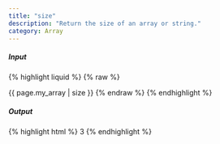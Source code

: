 ```yaml
---
title: "size"
description: "Return the size of an array or string."
category: Array
---
```

##### Input
{% highlight liquid %}
{% raw %}
<!-- page.my_array is ['a', 'b', 'c'] -->
{{ page.my_array | size }}
{% endraw %}
{% endhighlight %}

##### Output

{% highlight html %}
3
{% endhighlight %}
